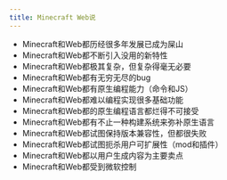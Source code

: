 ```yaml
---
title: Minecraft Web说
---
```


- Minecraft和Web都历经很多年发展已成为屎山
- Minecraft和Web都不断引入没用的新特性
- Minecraft和Web都极其复杂，但复杂得毫无必要
- Minecraft和Web都有无穷无尽的bug
- Minecraft和Web都有原生编程能力（命令和JS）
- Minecraft和Web都难以编程实现很多基础功能
- Minecraft和Web都的原生编程语言都烂得不可接受
- Minecraft和Web都有不止一种构建系统来弥补原生语言
- Minecraft和Web都试图保持版本兼容性，但都很失败
- Minecraft和Web都试图扼杀用户可扩展性（mod和插件）
- Minecraft和Web都以用户生成内容为主要卖点
- Minecraft和Web都受到微软控制
